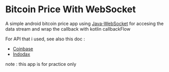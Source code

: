 # Bitcoin Price With WebSocket

A simple android bitcoin price app using [Java-WebSocket](https://github.com/TooTallNate/Java-WebSocket) for accesing the data stream and wrap the callback with kotlin callbackFlow

For API that i used, see also this doc :
* [Coinbase](https://docs.cloud.coinbase.com/exchange/docs/websocket-overview)
* [Indodax](https://github.com/btcid/indodax-official-api-docs/blob/master/ws3-websocket.md)

note : this app is for practice only